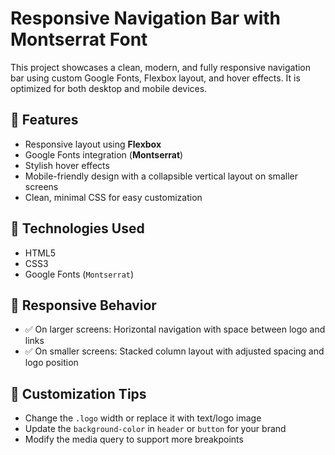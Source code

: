 # Responsive Navigation Bar with Montserrat Font

This project showcases a clean, modern, and fully responsive navigation bar using custom Google Fonts, Flexbox layout, and hover effects. It is optimized for both desktop and mobile devices.

## 🚀 Features

- Responsive layout using **Flexbox**
- Google Fonts integration (**Montserrat**)
- Stylish hover effects
- Mobile-friendly design with a collapsible vertical layout on smaller screens
- Clean, minimal CSS for easy customization

## 🧩 Technologies Used

- HTML5
- CSS3
- Google Fonts (`Montserrat`)


## 📱 Responsive Behavior

- ✅ On larger screens: Horizontal navigation with space between logo and links
- ✅ On smaller screens: Stacked column layout with adjusted spacing and logo position

## 🔧 Customization Tips

- Change the `.logo` width or replace it with text/logo image
- Update the `background-color` in `header` or `button` for your brand
- Modify the media query to support more breakpoints



